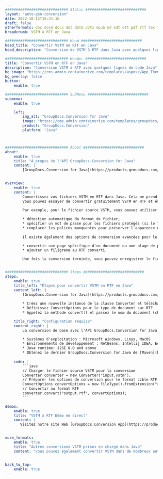 ```yaml
---
############################# Static ############################
layout: "auto-gen-conversion"
date: 2022-10-12T19:34:16
draft: false
otherformats: doc docm docx dot dotm dotx epub md odt ott pdf rtf tex txt vdx vsdm vsdx vssm vssx vstm vstx vsx vtx xps
breadcrumb: VSTM à RTF en Java

############################# Head ############################
head_title: "Convertir VSTM en RTF en Java"
head_description: "Conversion de VSTM à RTF dans Java avec quelques lignes de code. Convertissez plus de 160 formats de fichiers à l'aide de l'API de conversion de documents GroupDocs pour Java"

############################# Header ############################
title: "Convertir VSTM en RTF en Java"
description: "Conversion VSTM à RTF avec quelques lignes de code Java"
bg_image: "https://cms.admin.containerize.com/templates/aspose/App_Themes/V3/images/bg/header1.png"
bg_overlay: false
button:
    enable: true

############################# SubMenu ############################
submenu:
    enable: true

    left:
        img_alt: "GroupDocs.Conversion for Java"
        image: "https://cms.admin.containerize.com/templates/groupdocs/images/product-logos/90x90-noborder/groupdocs-conversion-java.png"
        product: "GroupDocs.Conversion"
        platform: "Java"



############################# About ############################
about:
    enable: true
    title: "À propos de l'API GroupDocs.Conversion for Java"
    content: |
        [GroupDocs.Conversion for Java](https://products.groupdocs.com/conversion/java/) est une API de conversion de format de fichier avancée pour la conversion entre les formats d'image et de document populaires tels que Microsoft Office, OpenDocument, PDF, HTML, e-mail, CAO. et bien plus encore avec seulement quelques lignes de code. L'API native détecte automatiquement les formats des documents originaux et propose de nombreuses options de personnalisation des documents convertis. Outre la fonction d'extraction d'informations d'un document, il prend également en charge la mise en cache des résultats de conversion sur le disque local par défaut. Cependant, tout type de stockage de cache peut être pris en charge en implémentant les interfaces appropriées - Amazon S3, Dropbox, Google Drive, Windows Azure, Reddis ou tout autre.
    

overview:
    enable: true
    content: |
        Convertissez vos fichiers VSTM en RTF dans Java. Cela ne prend que quelques lignes de code Java sur n'importe quelle plate-forme de votre choix, telle que Windows, Linux, macOS.
        Vous pouvez essayer de convertir gratuitement VSTM en RTF et évaluer la qualité des résultats de conversion. En plus des scripts de conversion de fichiers simples, vous pouvez essayer des options plus sophistiquées pour charger le fichier source VSTM et stocker la sortie RTF. 
        
        Par exemple, pour le fichier source VSTM, vous pouvez utiliser les options de chargement suivantes :

        * détection automatique du format de fichier;
        * spécifier un mot de passe pour les fichiers protégés (si le format de fichier le prend en charge);
        * remplacer les polices manquantes pour préserver l'apparence du document.
        
        Il existe également des options de conversion avancées pour le fichier RTF :

        * convertir une page spécifique d'un document ou une plage de pages;
        * ajouter un filigrane au RTF converti.

        Une fois la conversion terminée, vous pouvez enregistrer le fichier RTF dans votre chemin de fichier local ou dans un stockage tiers tel que FTP, Amazon S3, Google Drive, Dropbox, etc. Veuillez noter - pour convertir VSTM à RTF, vous n'avez pas besoin d'installer de logiciel supplémentaire, tel que MS Office, Open Office, Adobe Acrobat Reader, etc.


############################# Steps ############################
steps:
    enable: true
    title_left: "Étapes pour convertir VSTM en RTF en Java"
    content_left: |
        [GroupDocs.Conversion for Java](https://products.groupdocs.com/conversion/java/) permet aux développeurs de convertir facilement le fichier VSTM en RTF avec quelques lignes de code.
        
        * Créez une nouvelle instance de la classe Converter et téléchargez le fichier VSTM avec le chemin complet
        * Définissez ConvertOptions pour le type de document sur RTF
        * Appelez la méthode convert() et passez le nom du document (chemin complet) et le format (RTF) en tant que paramètre

    title_right: "Configuration requise"
    content_right: |
        La conversion de base avec l'API GroupDocs.Conversion for Java peut être effectuée avec seulement quelques lignes de code. Nos API sont prises en charge sur toutes les principales plates-formes et systèmes d'exploitation. Avant d'exécuter le code ci-dessous, assurez-vous que les prérequis suivants sont installés sur votre système.

        * Systèmes d'exploitation : Microsoft Windows, Linux, MacOS
        * Environnements de développement : NetBeans, Intellij IDEA, Eclipse, etc.
        * Java runtime: J2SE 6.0 and above
        * Obtenez le dernier GroupDocs.Conversion for Java de [Maven](https://repository.groupdocs.com/webapp/#/artifacts/browse/tree/General/repo/com/groupdocs/groupdocs-conversion)
         
    code: |
        ```java    
        // Charger le fichier source VSTM pour la conversion
        Converter converter = new Converter("input.vstm");
        // Préparer les options de conversion pour le format cible RTF
        ConvertOptions convertOptions = new FileType().fromExtension("rtf").getConvertOptions();
        // Convertir au format RTF
        converter.convert("output.rtf", convertOptions);
        ```

demos:
    enable: true
    title: "VSTM à RTF Démo en direct"
    content: |
       Visitez notre site Web [GroupDocs.Conversion App](https://products.groupdocs.app/conversion/family) et essayez la conversion VSTM à RTF maintenant. La démo gratuite présente les avantages suivants
          

more_formats:
    enable: true
    title: "Autres conversions VSTM prises en charge dans Java"
    content: "Vous pouvez également convertir VSTM dans de nombreux autres formats de fichiers. Veuillez consulter la liste ci-dessous."
       
       
back_to_top:
    enable: true
---
```

